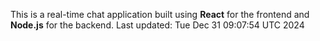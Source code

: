This is a real-time chat application built using **React** for the frontend and **Node.js** for the backend.
Last updated: Tue Dec 31 09:07:54 UTC 2024
